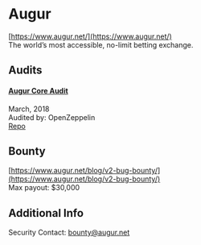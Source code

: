 # Augur

[https://www.augur.net/](https://www.augur.net/)<br>
The world’s most accessible, no-limit betting exchange.


## Audits


#### [Augur Core Audit](https://blog.openzeppelin.com/augur-core-audit-244160d77c09/)

March, 2018<br>
Audited by: OpenZeppelin<br>
[Repo](https://github.com/AugurProject/augur-core/tree/3b5a63d372d205a0214e3061293d5bca0fd5636a)




## Bounty

[https://www.augur.net/blog/v2-bug-bounty/](https://www.augur.net/blog/v2-bug-bounty/)<br>
Max payout: $30,000


## Additional Info
Security Contact: bounty@augur.net